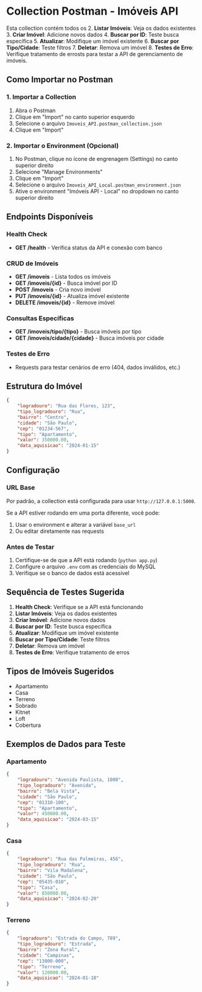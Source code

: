 # Collection Postman - Imóveis API

Esta collection contém todos os 2. **Listar Imóveis**: Veja os dados existentes
3. **Criar Imóvel**: Adicione novos dados
4. **Buscar por ID**: Teste busca específica
5. **Atualizar**: Modifique um imóvel existente
6. **Buscar por Tipo/Cidade**: Teste filtros
7. **Deletar**: Remova um imóvel
8. **Testes de Erro**: Verifique tratamento de errosts para testar a API de gerenciamento de imóveis.

## Como Importar no Postman

### 1. Importar a Collection
1. Abra o Postman
2. Clique em "Import" no canto superior esquerdo
3. Selecione o arquivo `Imoveis_API.postman_collection.json`
4. Clique em "Import"

### 2. Importar o Environment (Opcional)
1. No Postman, clique no ícone de engrenagem (Settings) no canto superior direito
2. Selecione "Manage Environments"
3. Clique em "Import"
4. Selecione o arquivo `Imoveis_API_Local.postman_environment.json`
5. Ative o environment "Imóveis API - Local" no dropdown no canto superior direito

## Endpoints Disponíveis

### Health Check
- **GET /health** - Verifica status da API e conexão com banco

### CRUD de Imóveis
- **GET /imoveis** - Lista todos os imóveis
- **GET /imoveis/{id}** - Busca imóvel por ID
- **POST /imoveis** - Cria novo imóvel
- **PUT /imoveis/{id}** - Atualiza imóvel existente
- **DELETE /imoveis/{id}** - Remove imóvel

### Consultas Específicas
- **GET /imoveis/tipo/{tipo}** - Busca imóveis por tipo
- **GET /imoveis/cidade/{cidade}** - Busca imóveis por cidade

### Testes de Erro
- Requests para testar cenários de erro (404, dados inválidos, etc.)

## Estrutura do Imóvel

```json
{
    "logradouro": "Rua das Flores, 123",
    "tipo_logradouro": "Rua",
    "bairro": "Centro",
    "cidade": "São Paulo",
    "cep": "01234-567",
    "tipo": "Apartamento",
    "valor": 350000.00,
    "data_aquisicao": "2024-01-15"
}
```

## Configuração

### URL Base
Por padrão, a collection está configurada para usar `http://127.0.0.1:5000`. 

Se a API estiver rodando em uma porta diferente, você pode:
1. Usar o environment e alterar a variável `base_url`
2. Ou editar diretamente nas requests

### Antes de Testar
1. Certifique-se de que a API está rodando (`python app.py`)
2. Configure o arquivo `.env` com as credenciais do MySQL
3. Verifique se o banco de dados está acessível

## Sequência de Testes Sugerida

1. **Health Check**: Verifique se a API está funcionando
2. **Listar Imóveis**: Veja os dados existentes
4. **Criar Imóvel**: Adicione novos dados
5. **Buscar por ID**: Teste busca específica
6. **Atualizar**: Modifique um imóvel existente
7. **Buscar por Tipo/Cidade**: Teste filtros
8. **Deletar**: Remova um imóvel
9. **Testes de Erro**: Verifique tratamento de erros

## Tipos de Imóveis Sugeridos
- Apartamento
- Casa
- Terreno
- Sobrado
- Kitnet
- Loft
- Cobertura

## Exemplos de Dados para Teste

### Apartamento
```json
{
    "logradouro": "Avenida Paulista, 1000",
    "tipo_logradouro": "Avenida",
    "bairro": "Bela Vista",
    "cidade": "São Paulo",
    "cep": "01310-100",
    "tipo": "Apartamento",
    "valor": 450000.00,
    "data_aquisicao": "2024-03-15"
}
```

### Casa
```json
{
    "logradouro": "Rua das Palmeiras, 456",
    "tipo_logradouro": "Rua",
    "bairro": "Vila Madalena",
    "cidade": "São Paulo",
    "cep": "05435-010",
    "tipo": "Casa",
    "valor": 850000.00,
    "data_aquisicao": "2024-02-20"
}
```

### Terreno
```json
{
    "logradouro": "Estrada do Campo, 789",
    "tipo_logradouro": "Estrada",
    "bairro": "Zona Rural",
    "cidade": "Campinas",
    "cep": "13000-000",
    "tipo": "Terreno",
    "valor": 120000.00,
    "data_aquisicao": "2024-01-10"
}
```
